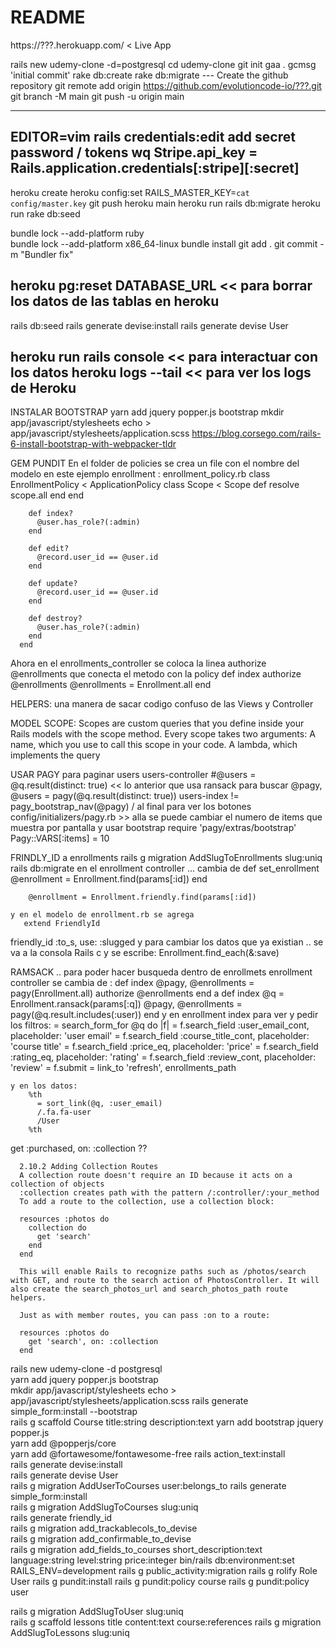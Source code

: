 # README

https://???.herokuapp.com/   < Live App

rails new udemy-clone -d=postgresql
cd udemy-clone
git init
gaa .
gcmsg 'initial commit'
rake db:create
rake db:migrate
--- Create the github repository
git remote add origin https://github.com/evolutioncode-io/???.git
git branch -M main
git push -u origin main

----
EDITOR=vim rails credentials:edit
add secret password / tokens
<ESC> wq
Stripe.api_key = Rails.application.credentials[:stripe][:secret]
---
heroku create
heroku config:set RAILS_MASTER_KEY=`cat config/master.key`
git push heroku main
heroku run rails db:migrate
heroku run rake db:seed

bundle lock --add-platform ruby  
bundle lock --add-platform x86_64-linux 
bundle install
git add .
git commit -m "Bundler fix"

heroku pg:reset DATABASE_URL  << para borrar los datos de las tablas en heroku
---
rails db:seed
rails generate devise:install
rails generate devise User

heroku run rails console   << para interactuar con los datos
heroku logs --tail         << para ver los logs de Heroku
---

INSTALAR BOOTSTRAP
 yarn add jquery popper.js bootstrap
 mkdir app/javascript/stylesheets
 echo > app/javascript/stylesheets/application.scss
 https://blog.corsego.com/rails-6-install-bootstrap-with-webpacker-tldr


GEM PUNDIT
En el folder de policies se crea un file con el nombre del modelo  en este ejemplo enrollment :  enrollment_policy.rb
      class EnrollmentPolicy < ApplicationPolicy
        class Scope < Scope
          def resolve
            scope.all
          end
        end

        def index?
          @user.has_role?(:admin)
        end
        
        def edit?
          @record.user_id == @user.id
        end

        def update?
          @record.user_id == @user.id
        end

        def destroy?
          @user.has_role?(:admin)
        end
      end
  
  Ahora en el enrollments_controller  se coloca la linea authorize @enrollments  que conecta el metodo con la policy
      def index
        authorize @enrollments
        @enrollments = Enrollment.all
      end
    

HELPERS:  una manera de sacar codigo confuso de las Views y Controller 

MODEL SCOPE: Scopes are custom queries that you define inside your Rails models with the scope method. Every scope takes two arguments: A name, which you use to call this scope in your code. A lambda, which implements the query

USAR PAGY para paginar users
    users-controller
        #@users = @q.result(distinct: true)  << lo anterior que usa ransack para buscar
        @pagy, @users = pagy(@q.result(distinct: true))
    users-index
        != pagy_bootstrap_nav(@pagy)   / al final para ver los botones
    config/initializers/pagy.rb  >> alla se puede cambiar el numero de items que muestra por pantalla y usar bootstrap
        require 'pagy/extras/bootstrap'
        Pagy::VARS[:items]  = 10  

FRINDLY_ID  a enrollments
    rails g migration AddSlugToEnrollments slug:uniq
    rails db:migrate
    en el enrollment controller ... cambia de 
        def set_enrollment
          @enrollment = Enrollment.find(params[:id])
        end

        @enrollment = Enrollment.friendly.find(params[:id])

    y en el modelo de enrollment.rb se agrega
       extend FriendlyId
   friendly_id :to_s, use: :slugged
   y para cambiar los datos que ya existian .. se va a la consola Rails c y se escribe: Enrollment.find_each(&:save)

RAMSACK  .. para poder hacer busqueda dentro de enrollmets
    enrollment controller
        se cambia de :
            def index
              @pagy, @enrollments = pagy(Enrollment.all)
              authorize @enrollments
            end
            a
            def index
              @q = Enrollment.ransack(params[:q])
              @pagy, @enrollments = pagy(@q.result.includes(:user))
            end
    y en enrollment index para ver y pedir los filtros:
        = search_form_for @q do |f|
        = f.search_field :user_email_cont, placeholder: 'user email'
        = f.search_field :course_title_cont, placeholder: 'course title'
        = f.search_field :price_eq, placeholder: 'price'
        = f.search_field :rating_eq, placeholder: 'rating'
        = f.search_field :review_cont, placeholder: 'review'
        = f.submit
      = link_to 'refresh', enrollments_path

    y en los datos:
        %th
          = sort_link(@q, :user_email)
          /.fa.fa-user
          /User
        %th

get :purchased, on: :collection ??

      2.10.2 Adding Collection Routes
      A collection route doesn't require an ID because it acts on a collection of objects
      :collection creates path with the pattern /:controller/:your_method
      To add a route to the collection, use a collection block:

      resources :photos do
        collection do
          get 'search'
        end
      end

      This will enable Rails to recognize paths such as /photos/search with GET, and route to the search action of PhotosController. It will also create the search_photos_url and search_photos_path route helpers.

      Just as with member routes, you can pass :on to a route:

      resources :photos do
        get 'search', on: :collection
      end



rails new udemy-clone -d postgresql      
yarn add jquery popper.js bootstrap   
mkdir app/javascript/stylesheets 
echo > app/javascript/stylesheets/application.scss 
rails generate simple_form:install --bootstrap   
rails g scaffold Course title:string description:text 
yarn add bootstrap jquery popper.js   
yarn add @popperjs/core  
yarn add @fortawesome/fontawesome-free
rails action_text:install  
rails generate devise:install  
rails generate devise User  
rails g migration AddUserToCourses user:belongs_to
rails generate simple_form:install     
rails g migration AddSlugToCourses slug:uniq  
rails generate friendly_id    
rails g migration add_trackablecols_to_devise   
rails g migration add_confirmable_to_devise    
rails g migration add_fields_to_courses short_description:text language:string level:string price:integer
bin/rails db:environment:set RAILS_ENV=development
rails g public_activity:migration 
rails g rolify Role User 
rails g pundit:install 
rails g pundit:policy course
rails g pundit:policy user 

rails g migration AddSlugToUser slug:uniq  
rails g scaffold lessons title content:text course:references
rails g migration AddSlugToLessons slug:uniq